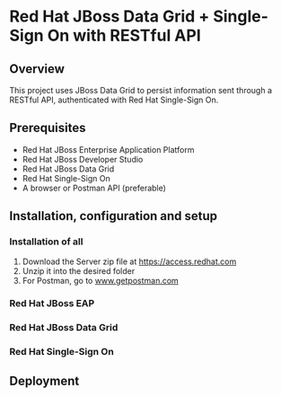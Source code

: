 # Red Hat JBoss Data Grid + Single-Sign On with RESTful API

## Overview
This project uses JBoss Data Grid to persist information sent through a RESTful API, authenticated with Red Hat Single-Sign On.

## Prerequisites
* Red Hat JBoss Enterprise Application Platform
* Red Hat JBoss Developer Studio
* Red Hat JBoss Data Grid
* Red Hat Single-Sign On
* A browser or Postman API (preferable)

## Installation, configuration and setup
### Installation of all 
1. Download the Server zip file at https://access.redhat.com
2. Unzip it into the desired folder 
3. For Postman, go to www.getpostman.com 

### Red Hat JBoss EAP 

### Red Hat JBoss Data Grid

### Red Hat Single-Sign On

## Deployment 
